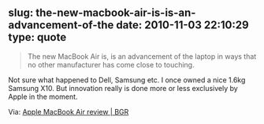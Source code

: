 slug: the-new-macbook-air-is-is-an-advancement-of-the
date: 2010-11-03 22:10:29
type: quote
---

> The new MacBook Air is, is an advancement of the laptop in ways that no other manufacturer has come close to touching.

Not sure what happened to Dell, Samsung etc. I once owned a nice 1.6kg Samsung X10. But innovation really is done more or less exclusively by Apple in the moment.

 Via: [Apple MacBook Air review | BGR](http://www.bgr.com/2010/10/29/apple-macbook-air-review/)

